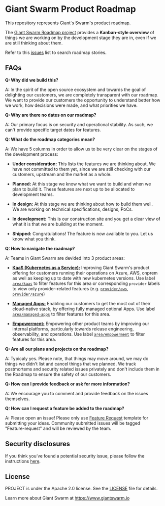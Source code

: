 # Giant Swarm Product Roadmap

This repository represents Giant's Swarm's product roadmap.

The [Giant Swarm Roadmap project](https://github.com/giantswarm/roadmap/projects/1) provides a **Kanban-style overview** of  things we are working on by the development stage they are in, even if we are still thinking about them.

Refer to this [issues](https://github.com/giantswarm/roadmap/issues) list to search roadmap stories.

## FAQs
**Q: Why did we build this?**

A: In the spirit of the open source ecosystem and towards the goal of delighting our customers, we are completely transparent with our roadmap. We want to provide our customers the opportunity to understand better how we work, how decisions were made, and what priorities we have.

**Q: Why are there no dates on our roadmap?**

A: Our primary focus is on security and operational stability. As such, we can't provide specific target dates for features.

**Q: What do the roadmap categories mean?**

A: We have 5 columns in order to allow us to be very clear on the stages of the development process:

- **Under consideration:**
This lists the features we are thinking about. We have not committed to them yet, since we are still checking with our customers, upstream and the market as a whole.

- **Planned:**
At this stage we know what we want to build and when we plan to build it. These features are next up to be allocated to development teams.

- **In design:**
At this stage we are thinking about how to build them well. We are working on technical specifications, designs, PoCs.

- **In development:**
This is our construction site and you get a clear view of what it is that we are building at the moment.

- **Shipped:**
Congratulations! The feature is now available to you. Let us know what you think.

**Q: How to navigate the roadmap?**

A: Teams in Giant Swarm are devided into 3 product areas:

- [**KaaS (Kubernetes as a Service):**](https://github.com/giantswarm/roadmap/projects/1?fullscreen=true&card_filter_query=label%3Aarea%2Fkaas)
Improving Giant Swarm's product offering for customers running their operations on Azure, AWS, onprem as well as keeping up to date with new kubernetes versions. Use label [`area/kaas`](https://github.com/giantswarm/roadmap/projects/1?fullscreen=true&card_filter_query=label%3Aarea%2Fkaas) to filter features for this area or corresponding `provider` labels to view only provider-related features (e.g. [`provider/aws`](https://github.com/giantswarm/roadmap/projects/1?fullscreen=true&card_filter_query=label%3Aprovider%2Faws), [`provider/azure`](https://github.com/giantswarm/roadmap/projects/1?fullscreen=true&card_filter_query=label%3Aprovider%2Fazure))

- [**Managed Apps:**](https://github.com/giantswarm/roadmap/projects/1?fullscreen=true&card_filter_query=label%3Aarea%2Fmanaged-apps)
Enabling our customers to get the most out of their cloud-native stack, by offering fully managed optional Apps. Use label [`area/managed-apps`](https://github.com/giantswarm/roadmap/projects/1?fullscreen=true&card_filter_query=label%3Aproduct%2Fmanaged-apps) to filter features for this area.

- [**Empowerment:**](https://github.com/giantswarm/roadmap/projects/1?fullscreen=true&card_filter_query=label%3Aarea%2Fempowerment) 
Empowering other product teams by improving our internal platforms, particularly towards release engineering, observability, and operations. Use label [`area/empowerment`](https://github.com/giantswarm/roadmap/projects/1?fullscreen=true&card_filter_query=label%3Aarea%2Fempowerment) to filter features for this area.

**Q: Are all our plans and projects on the roadmap?**

A: Typicaly yes. Please note, that things may move around, we may do things we didn't list and cancel things that we planned.
We track postmortems and security related issues privately and don't include them in the Roadmap to ensure the safety of our customers.

**Q: How can I provide feedback or ask for more information?**

A: We encourage you to comment and provide feedback on the issues themselves.

**Q: How can I request a feature be added to the roadmap?**

A: Please open an issue! Please only use [Feature Request](https://github.com/giantswarm/roadmap/issues/new?assignees=&labels=feature-request&template=feature_request.md&title=) template for submitting your ideas. Community submitted issues will be tagged "Feature-request" and will be reviewed by the team.

## Security disclosures

If you think you’ve found a potential security issue, please follow the instructions [here](https://www.giantswarm.io/responsible-disclosure).

## License

PROJECT is under the Apache 2.0 license. See the [LICENSE](LICENSE) file for details.

Learn more about Giant Swarm at https://www.giantswarm.io
